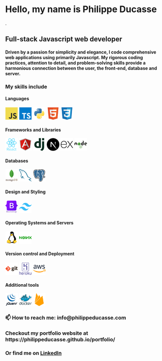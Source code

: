 <h1>Hello, my name is Philippe Ducasse </h1>.

<h2>Full-stack Javascript web developer</h2>

<h4>Driven by a passion for simplicity and elegance, I code comprehensive web applications using primarily Javascript. My rigorous coding practices, attention to detail, and problem-solving skills provide a harmonious connection between the user, the front-end, database and server.</h4>

<h3> My skills include </h3>
<div>
  
<h4> Languages </h4>
<img src= "https://raw.githubusercontent.com/devicons/devicon/55609aa5bd817ff167afce0d965585c92040787a/icons/javascript/javascript-original.svg" width="40" height="40">
<img src= "https://raw.githubusercontent.com/devicons/devicon/55609aa5bd817ff167afce0d965585c92040787a/icons/typescript/typescript-original.svg" width="40" height="40">
<img src= "https://raw.githubusercontent.com/devicons/devicon/55609aa5bd817ff167afce0d965585c92040787a/icons/python/python-original.svg" width="40" height="40">
<img src= "https://raw.githubusercontent.com/devicons/devicon/55609aa5bd817ff167afce0d965585c92040787a/icons/html5/html5-original.svg" width="40" height="40">
<img src= "https://raw.githubusercontent.com/devicons/devicon/55609aa5bd817ff167afce0d965585c92040787a/icons/css3/css3-original.svg" width="40" height="40">

<h4>Frameworks and Libraries</h4>
<img src= "https://raw.githubusercontent.com/devicons/devicon/55609aa5bd817ff167afce0d965585c92040787a/icons/react/react-original-wordmark.svg" width="40" height="40">
<img src= "https://raw.githubusercontent.com/devicons/devicon/55609aa5bd817ff167afce0d965585c92040787a/icons/angularjs/angularjs-original.svg" width="40" height="40">
<img src= "https://raw.githubusercontent.com/devicons/devicon/55609aa5bd817ff167afce0d965585c92040787a/icons/django/django-plain.svg" width="40" height="40">
<img src= "https://raw.githubusercontent.com/devicons/devicon/55609aa5bd817ff167afce0d965585c92040787a/icons/nextjs/nextjs-original.svg" width="40" height="40">
<img src= "https://raw.githubusercontent.com/devicons/devicon/55609aa5bd817ff167afce0d965585c92040787a/icons/express/express-original.svg" width="40" height="40">
<img src= "https://raw.githubusercontent.com/devicons/devicon/55609aa5bd817ff167afce0d965585c92040787a/icons/nodejs/nodejs-original-wordmark.svg" width="40" height="40">


<h4> Databases </h4>

<img src= "https://raw.githubusercontent.com/devicons/devicon/55609aa5bd817ff167afce0d965585c92040787a/icons/mongodb/mongodb-original-wordmark.svg" width="40" height="40">
<img src= "https://raw.githubusercontent.com/devicons/devicon/55609aa5bd817ff167afce0d965585c92040787a/icons/mysql/mysql-original.svg" width="40" height="40">
<img src= "https://raw.githubusercontent.com/devicons/devicon/55609aa5bd817ff167afce0d965585c92040787a/icons/postgresql/postgresql-original.svg" width="40" height="40">


<h4>Design and Styling</h4>

<img src= "https://raw.githubusercontent.com/devicons/devicon/55609aa5bd817ff167afce0d965585c92040787a/icons/bootstrap/bootstrap-original-wordmark.svg" width="40" height="40">
<img src= "https://raw.githubusercontent.com/devicons/devicon/55609aa5bd817ff167afce0d965585c92040787a/icons/tailwindcss/tailwindcss-plain.svg" width="40" height="40">

<h4>Operating Systems and Servers</h4>
  
<img src= "https://raw.githubusercontent.com/devicons/devicon/55609aa5bd817ff167afce0d965585c92040787a/icons/linux/linux-original.svg" width="40" height="40">
<img src= "https://raw.githubusercontent.com/devicons/devicon/55609aa5bd817ff167afce0d965585c92040787a/icons/nginx/nginx-original.svg" width="40" height="40">

<h4>Version control and Deployment</h4>
  
<img src= "https://raw.githubusercontent.com/devicons/devicon/55609aa5bd817ff167afce0d965585c92040787a/icons/git/git-original-wordmark.svg" width="40" height="40">
<img src= "https://raw.githubusercontent.com/devicons/devicon/55609aa5bd817ff167afce0d965585c92040787a/icons/heroku/heroku-original-wordmark.svg" width="40" height="40">
<img src= "https://raw.githubusercontent.com/devicons/devicon/55609aa5bd817ff167afce0d965585c92040787a/icons/amazonwebservices/amazonwebservices-original-wordmark.svg" width="40" height="40">

<h4>Additional tools</h4>

<img src= "https://raw.githubusercontent.com/devicons/devicon/55609aa5bd817ff167afce0d965585c92040787a/icons/jquery/jquery-original-wordmark.svg" width="40" height="40">
<img src= "https://raw.githubusercontent.com/devicons/devicon/55609aa5bd817ff167afce0d965585c92040787a/icons/docker/docker-original-wordmark.svg" width="40" height="40">
<img src= "https://raw.githubusercontent.com/devicons/devicon/55609aa5bd817ff167afce0d965585c92040787a/icons/firebase/firebase-plain.svg" width="40" height="40">
</div>

  


<h3>📫 How to reach me: info@philippeducasse.com </h3>

<h3>Checkout my portfolio website at https://philippeducasse.github.io/portfolio/</h3>

<h3>Or find me on <a href="https://www.linkedin.com/in/philippe-ducasse/">LinkedIn</a></h3>

<!---
philippeducasse/philippeducasse is a ✨ special ✨ repository because its `README.md` (this file) appears on your GitHub profile.
You can click the Preview link to take a look at your changes.
--->
